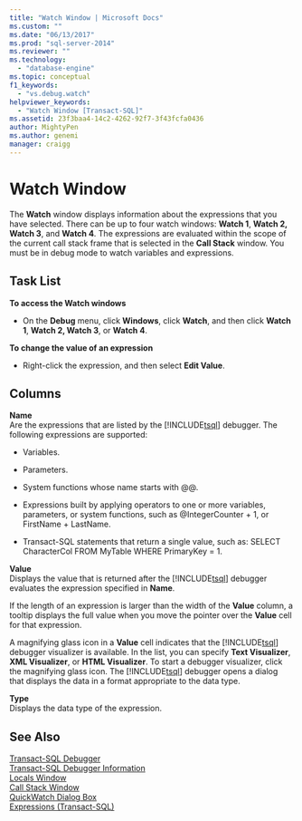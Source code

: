 ```yaml
---
title: "Watch Window | Microsoft Docs"
ms.custom: ""
ms.date: "06/13/2017"
ms.prod: "sql-server-2014"
ms.reviewer: ""
ms.technology: 
  - "database-engine"
ms.topic: conceptual
f1_keywords: 
  - "vs.debug.watch"
helpviewer_keywords: 
  - "Watch Window [Transact-SQL]"
ms.assetid: 23f3baa4-14c2-4262-92f7-3f43fcfa0436
author: MightyPen
ms.author: genemi
manager: craigg
---
```

# Watch Window
  The **Watch** window displays information about the expressions that you have selected. There can be up to four watch windows: **Watch 1**, **Watch 2, Watch 3**, and **Watch 4**. The expressions are evaluated within the scope of the current call stack frame that is selected in the **Call Stack** window. You must be in debug mode to watch variables and expressions.  
  
## Task List  
 **To access the Watch windows**  
  
-   On the **Debug** menu, click **Windows**, click **Watch**, and then click **Watch 1**, **Watch 2, Watch 3**, or **Watch 4**.  
  
 **To change the value of an expression**  
  
-   Right-click the expression, and then select **Edit Value**.  
  
## Columns  
 **Name**  
 Are the expressions that are listed by the [!INCLUDE[tsql](../../includes/tsql-md.md)] debugger. The following expressions are supported:  
  
-   Variables.  
  
-   Parameters.  
  
-   System functions whose name starts with @@.  
  
-   Expressions built by applying operators to one or more variables, parameters, or system functions, such as @IntegerCounter + 1, or FirstName + LastName.  
  
-   Transact-SQL statements that return a single value, such as: SELECT CharacterCol FROM MyTable WHERE PrimaryKey = 1.  
  
 **Value**  
 Displays the value that is returned after the [!INCLUDE[tsql](../../includes/tsql-md.md)] debugger evaluates the expression specified in **Name**.  
  
 If the length of an expression is larger than the width of the **Value** column, a tooltip displays the full value when you move the pointer over the **Value** cell for that expression.  
  
 A magnifying glass icon in a **Value** cell indicates that the [!INCLUDE[tsql](../../includes/tsql-md.md)] debugger visualizer is available. In the list, you can specify **Text Visualizer**, **XML Visualizer**, or **HTML Visualizer**. To start a debugger visualizer, click the magnifying glass icon. The [!INCLUDE[tsql](../../includes/tsql-md.md)] debugger opens a dialog that displays the data in a format appropriate to the data type.  
  
 **Type**  
 Displays the data type of the expression.  
  
## See Also  
 [Transact-SQL Debugger](transact-sql-debugger.md)   
 [Transact-SQL Debugger Information](transact-sql-debugger-information.md)   
 [Locals Window](transact-sql-debugger-locals-window.md)   
 [Call Stack Window](transact-sql-debugger-call-stack-window.md)   
 [QuickWatch Dialog Box](transact-sql-debugger-quickwatch-dialog-box.md)   
 [Expressions &#40;Transact-SQL&#41;](/sql/t-sql/language-elements/expressions-transact-sql)  
  
  
